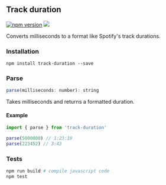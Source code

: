 ## Track duration

[![npm version](https://badge.fury.io/js/track-duration.svg)](https://badge.fury.io/js/track-duration)
[![](https://github.com/believer/track-duration/workflows/Release/badge.svg)](https://github.com/believer/track-duration/actions?workflow=Release)

Converts milliseconds to a format like Spotify's track durations.

### Installation

```
npm install track-duration --save
```

### Parse

```js
parse(milliseconds: number): string
```

Takes milliseconds and returns a formatted duration.

#### Example

```js
import { parse } from 'track-duration'

parse(5000000) // 1:23:19
parse(223452) // 3:43
```

### Tests

```sh
npm run build # compile javascript code
npm test
```
